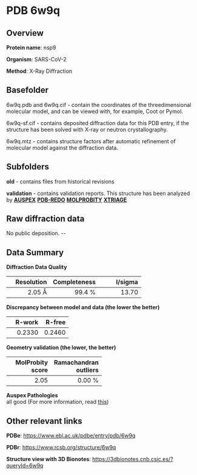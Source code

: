 # PDB 6w9q

## Overview

**Protein name**: nsp9

**Organism**: SARS-CoV-2

**Method**: X-Ray Diffraction

## Basefolder

6w9q.pdb and 6w9q.cif - contain the coordinates of the threedimensional molecular model, and can be viewed with, for example, Coot or Pymol.

6w9q-sf.cif - contains deposited diffraction data for this PDB entry, if the structure has been solved with X-ray or neutron crystallography.

6w9q.mtz - contains structure factors after automatic refinement of molecular model against the diffraction data.

## Subfolders



**old** - contains files from historical revisions

**validation** - contains validation reports. This structure has been analyzed by [**AUSPEX**](https://github.com/thorn-lab/coronavirus_structural_task_force/tree/master/pdb/nsp9/SARS-CoV-2/6w9q/validation/auspex) [**PDB-REDO**](https://github.com/thorn-lab/coronavirus_structural_task_force/tree/master/pdb/nsp9/SARS-CoV-2/6w9q/validation/pdb-redo) [**MOLPROBITY**](https://github.com/thorn-lab/coronavirus_structural_task_force/tree/master/pdb/nsp9/SARS-CoV-2/6w9q/validation/molprobity) [**XTRIAGE**](https://github.com/thorn-lab/coronavirus_structural_task_force/blob/master/pdb/nsp9/SARS-CoV-2/6w9q/validation/Xtriage_output.log) 

## Raw diffraction data

No public deposition. --<br> 

## Data Summary
**Diffraction Data Quality**

|   | Resolution | Completeness| I/sigma |
|---|-------------:|----------------:|--------------:|
|   |2.05 Å|99.4  %|<img width=50/>13.70|

**Discrepancy between model and data (the lower the better)**

|   | **R-work**| **R-free**   
|---|-------------:|----------------:|           
||  0.2330|  0.2460|

**Geometry validation (the lower, the better)**

|   |**MolProbity<br>score**| **Ramachandran<br>outliers** 
|---|-------------:|----------------:|
||  2.05|  0.00 %|

**Auspex Pathologies**<br> all good (For more information, read [this](https://github.com/thorn-lab/coronavirus_structural_task_force/blob/master/pdb/nsp9/SARS-CoV-2/6w9q/validation/auspex/6w9q_auspex_comments.txt))

 



## Other relevant links 
**PDBe**:  https://www.ebi.ac.uk/pdbe/entry/pdb/6w9q
 
**PDBr**: https://www.rcsb.org/structure/6w9q 

**Structure view with 3D Bionotes**: https://3dbionotes.cnb.csic.es/?queryId=6w9q


